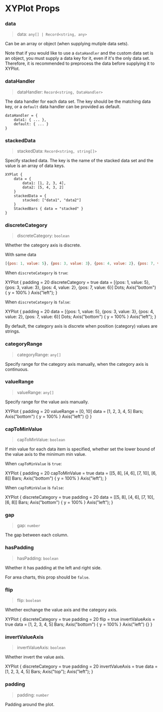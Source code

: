 # XYPlot Props

### data

> data: `any[] | Record<string, any>`

Can be an array or object (when supplying mutiple data sets).

Note that if you would like to use a `dataHandler` and the custom data set is an object, you must supply a data key for it, even if it's the only data set.
Therefore, it is recommended to preprocess the data before supplying it to XYPlot.

### dataHandler

> dataHandler: `Record<string, DataHandler>`

The data handler for each data set. The key should be the matching data key, or a `default` data handler can be provided as default.

```
dataHandler = {
    data1: { ... },
    default: { ... }
}
```

### stackedData

> stackedData: `Record<string, string[]>`

Specify stacked data. The key is the name of the stacked data set and the value is an array of data keys.

```
XYPlot {
    data = {
        data1: [1, 2, 3, 4],
        data2: [5, 4, 3, 2]
    }
    stackedData = {
        stacked: ["data1", "data2"]
    }
    StackedBars { data = "stacked" }
}
```

### discreteCategory

> discreteCategory: `boolean`

Whether the category axis is discrete.


With same data
```js
[{pos: 1, value: 5}, {pos: 3, value: 3}, {pos: 4, value: 2}, {pos: 7, value: 6}]
```

When `discreteCategory` is `true`:

<div class="demo" data-height="150">
XYPlot {
    padding = 20
    discreteCategory = true
    data = [{pos: 1, value: 5}, {pos: 3, value: 3}, {pos: 4, value: 2}, {pos: 7, value: 6}]
    Dots;
    Axis("bottom") { y = 100% }
    Axis("left");
}
</div>

When `discreteCategory` is `false`:

<div class="demo" data-height="150">
XYPlot {
    padding = 20
    data = [{pos: 1, value: 5}, {pos: 3, value: 3}, {pos: 4, value: 2}, {pos: 7, value: 6}]
    Dots;
    Axis("bottom") { y = 100% }
    Axis("left");
}
</div>

By default, the category axis is discrete when position (category) values are strings.

### categoryRange

> categoryRange: `any[]`

Specify range for the category axis manually, when the category axis is continuous.

### valueRange

> valueRange: `any[]`

Specify range for the value axis manually.

<div class="demo" data-height="150">
XYPlot {
    padding = 20
    valueRange = [0, 10]
    data = [1, 2, 3, 4, 5]
    Bars;
    Axis("bottom") { y = 100% }
    Axis("left") {}
}
</div>

### capToMinValue

> capToMinValue: `boolean`

If min value for each data item is specified, whether set the lower bound of the value axis to the minimum min value.

When `capToMinValue` is `true`:

<div class="demo" data-height="150">
XYPlot {
    padding = 20
    capToMinValue = true
    data = [[5, 8], [4, 6], [7, 10], [6, 8]]
    Bars;
    Axis("bottom") { y = 100% }
    Axis("left");
}
</div>

When `capToMinValue` is `false`:

<div class="demo" data-height="150">
XYPlot {
    discreteCategory = true
    padding = 20
    data = [[5, 8], [4, 6], [7, 10], [6, 8]]
    Bars;
    Axis("bottom") { y = 100% }
    Axis("left");
}
</div>

### gap

> gap: `number`

The gap between each column.

### hasPadding

> hasPadding: `boolean`

Whether it has padding at the left and right side.

For area charts, this prop should be `false`.

### flip

> flip: `boolean`

Whether exchange the value axis and the category axis.

<div class="demo" data-height="150">
XYPlot {
    discreteCategory = true
    padding = 20
    flip = true
    invertValueAxis = true
    data = [1, 2, 3, 4, 5]
    Bars;
    Axis("bottom") { y = 100% }
    Axis("left") {}
}
</div>

### invertValueAxis

> invertValueAxis: `boolean`

Whether invert the value axis.

<div class="demo" data-height="150">
XYPlot {
    discreteCategory = true
    padding = 20
    invertValueAxis = true
    data = [1, 2, 3, 4, 5]
    Bars;
    Axis("top");
    Axis("left");
}
</div>

### padding

> padding: `number`

Padding around the plot.